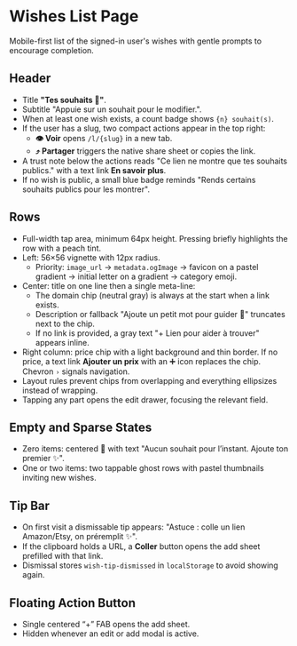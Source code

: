 # Wishes List Page

Mobile-first list of the signed-in user's wishes with gentle prompts to encourage completion.

## Header
- Title **"Tes souhaits 🎁"**.
- Subtitle "Appuie sur un souhait pour le modifier.".
- When at least one wish exists, a count badge shows `{n} souhait(s)`.
- If the user has a slug, two compact actions appear in the top right:
  - **👁️ Voir** opens `/l/{slug}` in a new tab.
  - **⤴️ Partager** triggers the native share sheet or copies the link.
- A trust note below the actions reads "Ce lien ne montre que tes souhaits publics." with a text link **En savoir plus**.
- If no wish is public, a small blue badge reminds "Rends certains souhaits publics pour les montrer".

## Rows
- Full-width tap area, minimum 64px height. Pressing briefly highlights the row with a peach tint.
- Left: 56×56 vignette with 12px radius.
  - Priority: `image_url` → `metadata.ogImage` → favicon on a pastel gradient → initial letter on a gradient → category emoji.
- Center: title on one line then a single meta-line:
  - The domain chip (neutral gray) is always at the start when a link exists.
  - Description or fallback "Ajoute un petit mot pour guider 💌" truncates next to the chip.
  - If no link is provided, a gray text "+ Lien pour aider à trouver" appears inline.
- Right column: price chip with a light background and thin border. If no price, a text link **Ajouter un prix** with an ➕ icon replaces the chip. Chevron `›` signals navigation.
- Layout rules prevent chips from overlapping and everything ellipsizes instead of wrapping.
- Tapping any part opens the edit drawer, focusing the relevant field.

## Empty and Sparse States
- Zero items: centered 🎁 with text "Aucun souhait pour l’instant. Ajoute ton premier ✨".
- One or two items: two tappable ghost rows with pastel thumbnails inviting new wishes.

## Tip Bar
- On first visit a dismissable tip appears: "Astuce : colle un lien Amazon/Etsy, on préremplit ✨".
- If the clipboard holds a URL, a **Coller** button opens the add sheet prefilled with that link.
- Dismissal stores `wish-tip-dismissed` in `localStorage` to avoid showing again.

## Floating Action Button
- Single centered “+” FAB opens the add sheet.
- Hidden whenever an edit or add modal is active.
